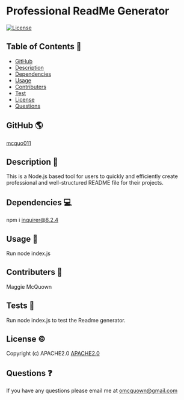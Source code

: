 # Professional ReadMe Generator
  [![License](https://img.shields.io/badge/License-Apache_2.0-blue.svg)](https://opensource.org/licenses/Apache-2.0)

 ## Table of Contents 📑

  * [GitHub](#github)
  * [Description](#description)
  * [Dependencies](#dependencies)
  * [Usage](#usage)
  * [Contributers](#contributers)
  * [Test](#test)
  * [License](#license)
  * [Questions](#question)

  ## GitHub 🌎

  [mcquo011](https://github.com/mcquo011/)

  ## Description 📝

  This is a Node.js based tool for users to quickly and efficiently create professional and well-structured README file for their projects.

  ## Dependencies 💻 

  npm i inquirer@8.2.4

  ## Usage 📲

  Run node index.js

  ## Contributers 🤝

  Maggie McQuown

  ## Tests 🧪

  Run node index.js to test the Readme generator.

  ## License ©️ 
  
  Copyright (c) APACHE2.0
  [APACHE2.0](https://opensource.org/licenses/Apache-2.0)

  ## Questions ❓

  If you have any questions please email me at omcquown@gmail.com
  
